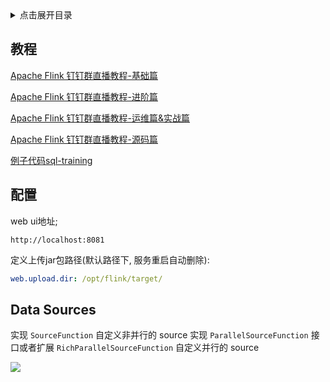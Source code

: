 <details>
<summary>点击展开目录</summary>
<!-- TOC -->

- [教程](#教程)
- [配置](#配置)
- [Data Sources](#data-sources)

<!-- /TOC -->
</details>


## 教程

[Apache Flink 钉钉群直播教程-基础篇](https://ververica.cn/developers/flink-training-course1/)

[Apache Flink 钉钉群直播教程-进阶篇](https://ververica.cn/developers/flink-training-course2/)

[Apache Flink 钉钉群直播教程-运维篇&实战篇](https://ververica.cn/developers/flink-training-course3/)

[Apache Flink 钉钉群直播教程-源码篇](https://ververica.cn/developers/flink-training-course4/)


[例子代码sql-training](https://github.com/ververica/sql-training)

## 配置

web ui地址;

`http://localhost:8081`

定义上传jar包路径(默认路径下, 服务重启自动删除):

```yml
web.upload.dir: /opt/flink/target/
```

## Data Sources

实现 `SourceFunction` 自定义非并行的 source
实现 `ParallelSourceFunction` 接口或者扩展 `RichParallelSourceFunction` 自定义并行的 source

![](https://gitee.com/LuVx/img/raw/master/flink_class_Function.png)



